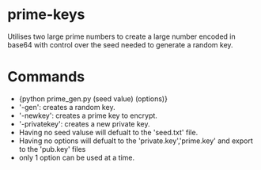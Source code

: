 # prime-keys
Utilises two large prime numbers to create a large number encoded in base64 with control over the seed needed to generate a random key.

# Commands
* {python prime_gen.py (seed value) (options)}
* '-gen': creates a random key.
* '-newkey': creates a prime key to encrypt.
* '-privatekey': creates a new private key.
* Having no seed valuse will defualt to the 'seed.txt' file.
* Having no options will defualt to the 'private.key','prime.key' and export to the 'pub.key' files
* only 1 option can be used at a time.
